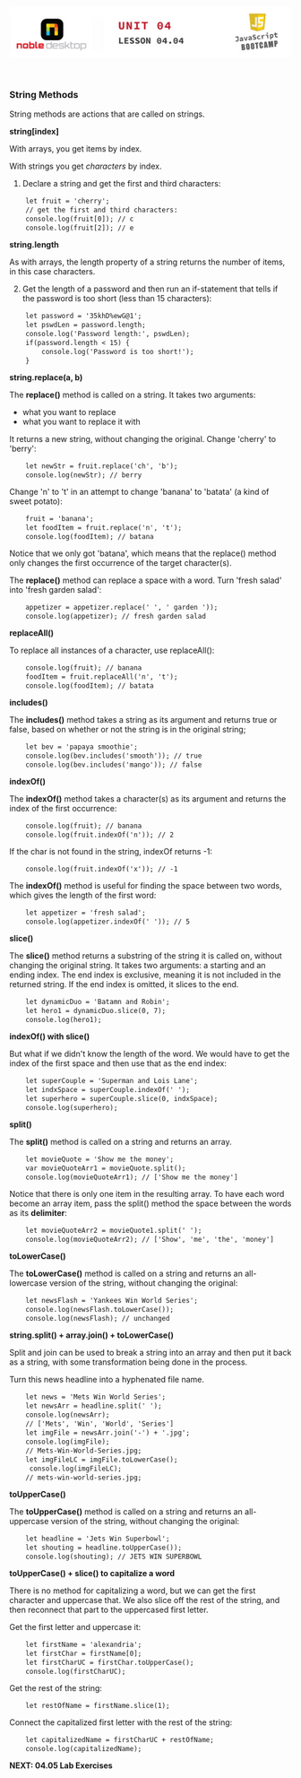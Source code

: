 <!-- ## Lesson 04.04 -->

<p align="center">
<img src="../../images/lessons/ND-JS-Bootcamp-Lesson-Banner-0404.jpg">
</p>

<br>

### String Methods

String methods are actions that are called on strings.

**string[index]**

With arrays, you get items by index.

With strings you get _characters_ by index.

1. Declare a string and get the first and third characters:

```
    let fruit = 'cherry';
    // get the first and third characters:
    console.log(fruit[0]); // c
    console.log(fruit[2]); // e
```

**string.length**

As with arrays, the length property of a string returns the number of items, in this case characters.

2. Get the length of a password and then run an if-statement that tells if the password is too short (less than 15 characters):

```
    let password = '35khD%ewG@1';
    let pswdLen = password.length;
    console.log('Password length:', pswdLen);
    if(password.length < 15) {
        console.log('Password is too short!');
    }
```

**string.replace(a, b)**

The **replace()** method is called on a string. It takes two arguments:

- what you want to replace
- what you want to replace it with

It returns a new string, without changing the original. Change 'cherry' to 'berry':

```
    let newStr = fruit.replace('ch', 'b');
    console.log(newStr); // berry
```

Change 'n' to 't' in an attempt to change 'banana' to 'batata' (a kind of sweet potato):

```
    fruit = 'banana';
    let foodItem = fruit.replace('n', 't');
    console.log(foodItem); // batana
```

Notice that we only got 'batana', which means that the replace() method only changes the first occurrence of the target character(s).

The **replace()** method can replace a space with a word. Turn 'fresh salad' into 'fresh garden salad':

```
    appetizer = appetizer.replace(' ', ' garden '));
    console.log(appetizer); // fresh garden salad
```

**replaceAll()**

To replace all instances of a character, use replaceAll():

```
    console.log(fruit); // banana
    foodItem = fruit.replaceAll('n', 't');
    console.log(foodItem); // batata
```

**includes()**

The **includes()** method takes a string as its argument and returns true or false, based on whether or not the string is in the original string;

```
    let bev = 'papaya smoothie';
    console.log(bev.includes('smooth')); // true
    console.log(bev.includes('mango')); // false
```

**indexOf()**

The **indexOf()** method takes a character(s) as its argument and returns the index of the first occurrence:

```
    console.log(fruit); // banana
    console.log(fruit.indexOf('n')); // 2
```

If the char is not found in the string, indexOf returns -1:

```
    console.log(fruit.indexOf('x')); // -1
```

The **indexOf()** method is useful for finding the space between two words, which gives the length of the first word:

```
    let appetizer = 'fresh salad';
    console.log(appetizer.indexOf(' ')); // 5
```

**slice()**

The **slice()** method returns a substring of the string it is called on, without changing the original string. It takes two arguments: a starting and an ending index. The end index is exclusive, meaning it is not included in the returned string. If the end index is omitted, it slices to the end.

```
    let dynamicDuo = 'Batamn and Robin';
    let hero1 = dynamicDuo.slice(0, 7);
    console.log(hero1);
```

**indexOf() with slice()**

But what if we didn't know the length of the word. We would have to get the index of the first space and then use that as the end index:

```
    let superCouple = 'Superman and Lois Lane';
    let indxSpace = superCouple.indexOf(' ');
    let superhero = superCouple.slice(0, indxSpace);
    console.log(superhero);
```

**split()**

The **split()** method is called on a string and returns an array.

```
    let movieQuote = 'Show me the money';
    var movieQuoteArr1 = movieQuote.split();
    console.log(movieQuoteArr1); // ['Show me the money']
```

Notice that there is only one item in the resulting array. To have each word become an array item, pass the split() method the space between the words as its **delimiter**:

```
    let movieQuoteArr2 = movieQuote1.split(' ');
    console.log(movieQuoteArr2); // ['Show', 'me', 'the', 'money']
```

**toLowerCase()**

The **toLowerCase()** method is called on a string and returns an all-lowercase version of the string, without changing the original:

```
    let newsFlash = 'Yankees Win World Series';
    console.log(newsFlash.toLowerCase());
    console.log(newsFlash); // unchanged
```

**string.split() + array.join() + toLowerCase()**

Split and join can be used to break a string into an array and then put it back as a string, with some transformation being done in the process.

Turn this news headline into a hyphenated file name.

```
    let news = 'Mets Win World Series';
    let newsArr = headline.split(' ');
    console.log(newsArr);
    // ['Mets', 'Win', 'World', 'Series']
    let imgFile = newsArr.join('-') + '.jpg';
    console.log(imgFile);
    // Mets-Win-World-Series.jpg;
    let imgFileLC = imgFile.toLowerCase();
     console.log(imgFileLC);
    // mets-win-world-series.jpg;
```

**toUpperCase()**

The **toUpperCase()** method is called on a string and returns an all-uppercase version of the string, without changing the original:

```
    let headline = 'Jets Win Superbowl';
    let shouting = headline.toUpperCase());
    console.log(shouting); // JETS WIN SUPERBOWL
```

**toUpperCase() + slice() to capitalize a word**

There is no method for capitalizing a word, but we can get the first character and uppercase that. We also slice off the rest of the string, and then reconnect that part to the uppercased first letter.

Get the first letter and uppercase it:

```
    let firstName = 'alexandria';
    let firstChar = firstName[0];
    let firstCharUC = firstChar.toUpperCase();
    console.log(firstCharUC);
```

Get the rest of the string:

```
    let restOfName = firstName.slice(1);
```

Connect the capitalized first letter with the rest of the string:

```
    let capitalizedName = firstCharUC + restOfName;
    console.log(capitalizedName);
```

**NEXT: 04.05 Lab Exercises**
